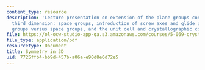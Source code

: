 ```yaml
---
content_type: resource
description: 'Lecture presentation on extension of the plane groups concept to the
  third dimension: space groups, introduction of screw axes and glide planes, point
  groups versus space groups, and the unit cell and crystallographic conventions.'
file: https://ol-ocw-studio-app-qa.s3.amazonaws.com/courses/5-069-crystal-structure-analysis-spring-2010/7725ffb4bb9d457ba06ae90d8e6d72e5_symm_handout2.pdf
file_type: application/pdf
resourcetype: Document
title: Symmetry in 3D
uid: 7725ffb4-bb9d-457b-a06a-e90d8e6d72e5
---
```

